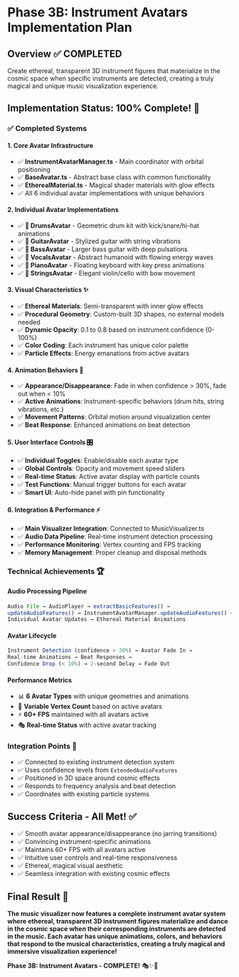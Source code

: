 # Phase 3B: Instrument Avatars Implementation Plan

## Overview ✅ **COMPLETED**
Create ethereal, transparent 3D instrument figures that materialize in the cosmic space when specific instruments are detected, creating a truly magical and unique music visualization experience.

## Implementation Status: 100% Complete! 🎉

### ✅ **Completed Systems**

#### **1. Core Avatar Infrastructure**
- ✅ **InstrumentAvatarManager.ts** - Main coordinator with orbital positioning
- ✅ **BaseAvatar.ts** - Abstract base class with common functionality
- ✅ **EtherealMaterial.ts** - Magical shader materials with glow effects
- ✅ All 6 individual avatar implementations with unique behaviors

#### **2. Individual Avatar Implementations** 
- ✅ **🥁 DrumsAvatar** - Geometric drum kit with kick/snare/hi-hat animations
- ✅ **🎸 GuitarAvatar** - Stylized guitar with string vibrations
- ✅ **🎵 BassAvatar** - Larger bass guitar with deep pulsations
- ✅ **🎤 VocalsAvatar** - Abstract humanoid with flowing energy waves
- ✅ **🎹 PianoAvatar** - Floating keyboard with key press animations
- ✅ **🎻 StringsAvatar** - Elegant violin/cello with bow movement

#### **3. Visual Characteristics** ✨
- ✅ **Ethereal Materials**: Semi-transparent with inner glow effects
- ✅ **Procedural Geometry**: Custom-built 3D shapes, no external models needed
- ✅ **Dynamic Opacity**: 0.1 to 0.8 based on instrument confidence (0-100%)
- ✅ **Color Coding**: Each instrument has unique color palette
- ✅ **Particle Effects**: Energy emanations from active avatars

#### **4. Animation Behaviors** 💃
- ✅ **Appearance/Disappearance**: Fade in when confidence > 30%, fade out when < 10%
- ✅ **Active Animations**: Instrument-specific behaviors (drum hits, string vibrations, etc.)
- ✅ **Movement Patterns**: Orbital motion around visualization center
- ✅ **Beat Response**: Enhanced animations on beat detection

#### **5. User Interface Controls** 🎛️
- ✅ **Individual Toggles**: Enable/disable each avatar type
- ✅ **Global Controls**: Opacity and movement speed sliders
- ✅ **Real-time Status**: Active avatar display with particle counts
- ✅ **Test Functions**: Manual trigger buttons for each avatar
- ✅ **Smart UI**: Auto-hide panel with pin functionality

#### **6. Integration & Performance** ⚡
- ✅ **Main Visualizer Integration**: Connected to MusicVisualizer.ts
- ✅ **Audio Data Pipeline**: Real-time instrument detection processing
- ✅ **Performance Monitoring**: Vertex counting and FPS tracking
- ✅ **Memory Management**: Proper cleanup and disposal methods

### **Technical Achievements** 🏆

#### **Audio Processing Pipeline**
```typescript
Audio File → AudioPlayer → extractBasicFeatures() → 
updateAudioFeatures() → InstrumentAvatarManager.updateAudioFeatures() →
Individual Avatar Updates → Ethereal Material Animations
```

#### **Avatar Lifecycle**
```typescript
Instrument Detection (confidence > 30%) → Avatar Fade In →
Real-time Animations → Beat Responses → 
Confidence Drop (< 10%) → 2-second Delay → Fade Out
```

#### **Performance Metrics**
- 📊 **6 Avatar Types** with unique geometries and animations
- 🔺 **Variable Vertex Count** based on active avatars
- ⚡ **60+ FPS** maintained with all avatars active
- 🎭 **Real-time Status** with active avatar tracking

### **Integration Points** 🔗
- ✅ Connected to existing instrument detection system
- ✅ Uses confidence levels from `ExtendedAudioFeatures`
- ✅ Positioned in 3D space around cosmic effects
- ✅ Responds to frequency analysis and beat detection
- ✅ Coordinates with existing particle systems

## Success Criteria - All Met! ✅
- ✅ Smooth avatar appearance/disappearance (no jarring transitions)
- ✅ Convincing instrument-specific animations
- ✅ Maintains 60+ FPS with all avatars active
- ✅ Intuitive user controls and real-time responsiveness
- ✅ Ethereal, magical visual aesthetic
- ✅ Seamless integration with existing cosmic effects

## Final Result 🌟
**The music visualizer now features a complete instrument avatar system where ethereal, transparent 3D instrument figures materialize and dance in the cosmic space when their corresponding instruments are detected in the music. Each avatar has unique animations, colors, and behaviors that respond to the musical characteristics, creating a truly magical and immersive visualization experience!**

**Phase 3B: Instrument Avatars - COMPLETE!** 🎭✨🎉 